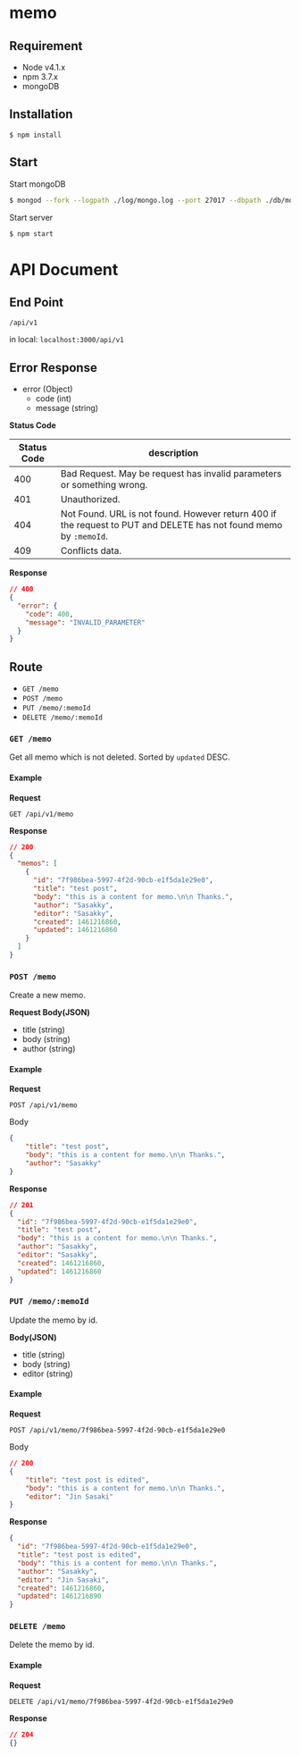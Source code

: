 # memo
## Requirement
- Node v4.1.x
- npm 3.7.x
- mongoDB

## Installation

```
$ npm install
```

## Start
Start mongoDB

```sh
$ mongod --fork --logpath ./log/mongo.log --port 27017 --dbpath ./db/mongo
```

Start server

```sh
$ npm start
```

# API Document
## End Point
`/api/v1`

in local: `localhost:3000/api/v1`

## Error Response
- error (Object)
  - code (int)
  - message (string)

**Status Code**

Status Code | description
----------- | -----------------------------------------------------------------------------------------------------------------
400         | Bad Request. May be request has invalid parameters or something wrong.
401         | Unauthorized.
404         | Not Found. URL is not found. However return 400 if the request to PUT and DELETE has not found memo by `:memoId`.
409         | Conflicts data.

**Response**

```json
// 400
{
  "error": {
    "code": 400,
    "message": "INVALID_PARAMETER"
  }
}
```

## Route
- `GET /memo`
- `POST /memo`
- `PUT /memo/:memoId`
- `DELETE /memo/:memoId`

### `GET /memo`
Get all memo which is not deleted. Sorted by `updated` DESC.

#### Example
**Request**

```
GET /api/v1/memo
```

**Response**

```json
// 200
{
  "memos": [
    {
      "id": "7f986bea-5997-4f2d-90cb-e1f5da1e29e0",
      "title": "test post",
      "body": "this is a content for memo.\n\n Thanks.",
      "author": "Sasakky",
      "editor": "Sasakky",
      "created": 1461216860,
      "updated": 1461216860
    }
  ]
}
```

### `POST /memo`
Create a new memo.

**Request Body(JSON)**
- title (string)
- body (string)
- author (string)

#### Example
**Request**

```
POST /api/v1/memo
```

Body

```json
{
    "title": "test post",
    "body": "this is a content for memo.\n\n Thanks.",
    "author": "Sasakky"
}
```

**Response**

```json
// 201
{
  "id": "7f986bea-5997-4f2d-90cb-e1f5da1e29e0",
  "title": "test post",
  "body": "this is a content for memo.\n\n Thanks.",
  "author": "Sasakky",
  "editor": "Sasakky",
  "created": 1461216860,
  "updated": 1461216860
}
```

### `PUT /memo/:memoId`
Update the memo by id.

**Body(JSON)**
- title (string)
- body (string)
- editor (string)

#### Example
**Request**

```
POST /api/v1/memo/7f986bea-5997-4f2d-90cb-e1f5da1e29e0
```

Body

```json
// 200
{
    "title": "test post is edited",
    "body": "this is a content for memo.\n\n Thanks.",
    "editor": "Jin Sasaki"
}
```

**Response**

```json
{
  "id": "7f986bea-5997-4f2d-90cb-e1f5da1e29e0",
  "title": "test post is edited",
  "body": "this is a content for memo.\n\n Thanks.",
  "author": "Sasakky",
  "editor": "Jin Sasaki",
  "created": 1461216860,
  "updated": 1461216890
}
```

### `DELETE /memo`
Delete the memo by id.

#### Example
**Request**

```
DELETE /api/v1/memo/7f986bea-5997-4f2d-90cb-e1f5da1e29e0
```

**Response**

```json
// 204
{}
```
